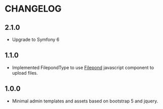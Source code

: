 # CHANGELOG

2.1.0
-----
* Upgrade to Symfony 6

1.1.0
-----
* Implemented FilepondType to use [Filepond](https://pqina.nl/filepond/) javascript component to upload files.

1.0.0
-----
* Minimal admin templates and assets based on bootstrap 5 and jquery.
